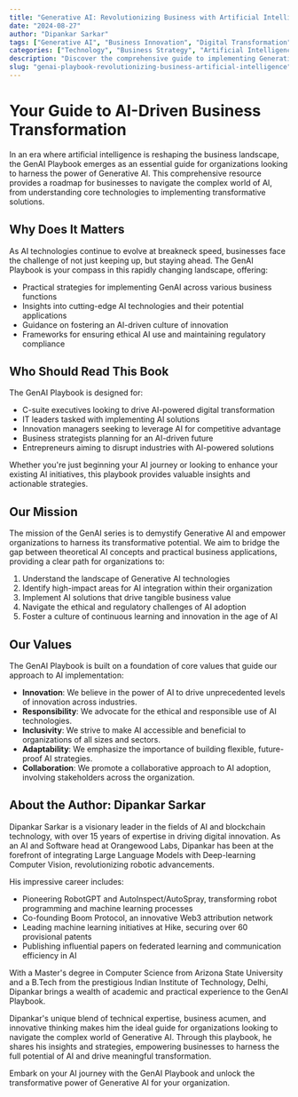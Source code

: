 ```yaml
---
title: "Generative AI: Revolutionizing Business with Artificial Intelligence"
date: "2024-08-27"
author: "Dipankar Sarkar"
tags: ["Generative AI", "Business Innovation", "Digital Transformation", "AI Strategy", "Machine Learning"]
categories: ["Technology", "Business Strategy", "Artificial Intelligence"]
description: "Discover the comprehensive guide to implementing Generative AI in your organization. Learn how to leverage cutting-edge AI technologies to drive innovation, increase efficiency, and stay ahead in the rapidly evolving business landscape."
slug: "genai-playbook-revolutionizing-business-artificial-intelligence"
---
```


# Your Guide to AI-Driven Business Transformation

In an era where artificial intelligence is reshaping the business landscape, the GenAI Playbook emerges as an essential guide for organizations looking to harness the power of Generative AI. This comprehensive resource provides a roadmap for businesses to navigate the complex world of AI, from understanding core technologies to implementing transformative solutions.

## Why Does It Matters

As AI technologies continue to evolve at breakneck speed, businesses face the challenge of not just keeping up, but staying ahead. The GenAI Playbook is your compass in this rapidly changing landscape, offering:

- Practical strategies for implementing GenAI across various business functions
- Insights into cutting-edge AI technologies and their potential applications
- Guidance on fostering an AI-driven culture of innovation
- Frameworks for ensuring ethical AI use and maintaining regulatory compliance

## Who Should Read This Book

The GenAI Playbook is designed for:

- C-suite executives looking to drive AI-powered digital transformation
- IT leaders tasked with implementing AI solutions
- Innovation managers seeking to leverage AI for competitive advantage
- Business strategists planning for an AI-driven future
- Entrepreneurs aiming to disrupt industries with AI-powered solutions

Whether you're just beginning your AI journey or looking to enhance your existing AI initiatives, this playbook provides valuable insights and actionable strategies.

## Our Mission

The mission of the GenAI series is to demystify Generative AI and empower organizations to harness its transformative potential. We aim to bridge the gap between theoretical AI concepts and practical business applications, providing a clear path for organizations to:

1. Understand the landscape of Generative AI technologies
2. Identify high-impact areas for AI integration within their organization
3. Implement AI solutions that drive tangible business value
4. Navigate the ethical and regulatory challenges of AI adoption
5. Foster a culture of continuous learning and innovation in the age of AI

## Our Values

The GenAI Playbook is built on a foundation of core values that guide our approach to AI implementation:

- **Innovation**: We believe in the power of AI to drive unprecedented levels of innovation across industries.
- **Responsibility**: We advocate for the ethical and responsible use of AI technologies.
- **Inclusivity**: We strive to make AI accessible and beneficial to organizations of all sizes and sectors.
- **Adaptability**: We emphasize the importance of building flexible, future-proof AI strategies.
- **Collaboration**: We promote a collaborative approach to AI adoption, involving stakeholders across the organization.

## About the Author: Dipankar Sarkar

Dipankar Sarkar is a visionary leader in the fields of AI and blockchain technology, with over 15 years of expertise in driving digital innovation. As an AI and Software head at Orangewood Labs, Dipankar has been at the forefront of integrating Large Language Models with Deep-learning Computer Vision, revolutionizing robotic advancements.

His impressive career includes:

- Pioneering RobotGPT and AutoInspect/AutoSpray, transforming robot programming and machine learning processes
- Co-founding Boom Protocol, an innovative Web3 attribution network
- Leading machine learning initiatives at Hike, securing over 60 provisional patents
- Publishing influential papers on federated learning and communication efficiency in AI

With a Master's degree in Computer Science from Arizona State University and a B.Tech from the prestigious Indian Institute of Technology, Delhi, Dipankar brings a wealth of academic and practical experience to the GenAI Playbook.

Dipankar's unique blend of technical expertise, business acumen, and innovative thinking makes him the ideal guide for organizations looking to navigate the complex world of Generative AI. Through this playbook, he shares his insights and strategies, empowering businesses to harness the full potential of AI and drive meaningful transformation.

Embark on your AI journey with the GenAI Playbook and unlock the transformative power of Generative AI for your organization.